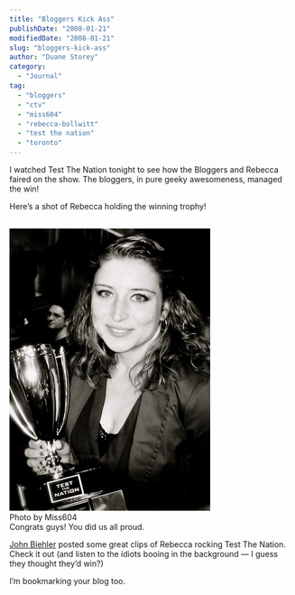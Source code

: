 ```yaml
---
title: "Bloggers Kick Ass"
publishDate: "2008-01-21"
modifiedDate: "2008-01-21"
slug: "bloggers-kick-ass"
author: "Duane Storey"
category:
  - "Journal"
tag:
  - "bloggers"
  - "ctv"
  - "miss604"
  - "rebecca-bollwitt"
  - "test the nation"
  - "toronto"
---
```


I watched Test The Nation tonight to see how the Bloggers and Rebecca faired on the show. The bloggers, in pure geeky awesomeness, managed the win!

Here’s a shot of Rebecca holding the winning trophy!

  
[  
![](_images/bloggers-kick-ass-1.jpg)](http://flickr.com/photos/miss604/2208814322/)  
Photo by Miss604  
Congrats guys! You did us all proud.

[John Biehler](http://johnbiehler.com/) posted some great clips of Rebecca rocking Test The Nation. Check it out (and listen to the idiots booing in the background — I guess they thought they’d win?)

  
  
I’m bookmarking your blog too.